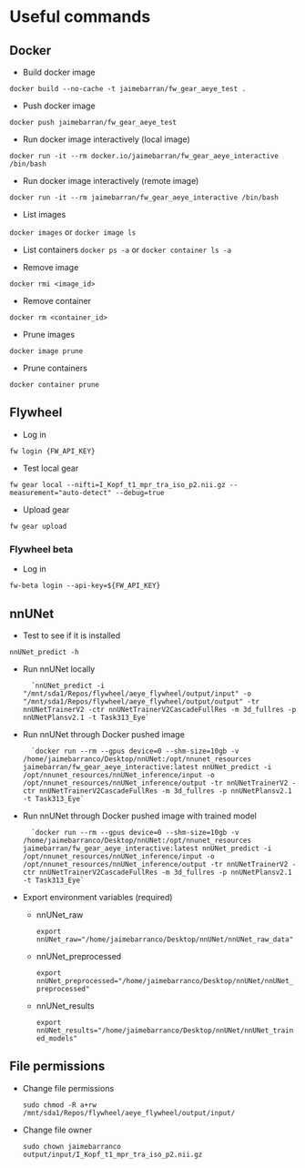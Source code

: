 # Useful commands

## Docker

- Build docker image

`docker build --no-cache -t jaimebarran/fw_gear_aeye_test .`

- Push docker image

`docker push jaimebarran/fw_gear_aeye_test`

- Run docker image interactively (local image)

`docker run -it --rm docker.io/jaimebarran/fw_gear_aeye_interactive /bin/bash`

- Run docker image interactively (remote image)

`docker run -it --rm jaimebarran/fw_gear_aeye_interactive /bin/bash`

- List images

`docker images` or `docker image ls`

- List containers
`docker ps -a` or `docker container ls -a`

- Remove image

`docker rmi <image_id>`

- Remove container

`docker rm <container_id>`

- Prune images

`docker image prune`

- Prune containers

`docker container prune`

## Flywheel

- Log in

`fw login {FW_API_KEY}`

- Test local gear

`fw gear local --nifti=I_Kopf_t1_mpr_tra_iso_p2.nii.gz --measurement="auto-detect" --debug=true`

- Upload gear

`fw gear upload`

### Flywheel beta

- Log in

`fw-beta login --api-key=${FW_API_KEY}`

## nnUNet

- Test to see if it is installed

`nnUNet_predict -h`

- Run nnUNet locally

        `nnUNet_predict -i "/mnt/sda1/Repos/flywheel/aeye_flywheel/output/input" -o "/mnt/sda1/Repos/flywheel/aeye_flywheel/output/output" -tr nnUNetTrainerV2 -ctr nnUNetTrainerV2CascadeFullRes -m 3d_fullres -p nnUNetPlansv2.1 -t Task313_Eye`

- Run nnUNet through Docker pushed image

        `docker run --rm --gpus device=0 --shm-size=10gb -v /home/jaimebarranco/Desktop/nnUNet:/opt/nnunet_resources jaimebarran/fw_gear_aeye_interactive:latest nnUNet_predict -i /opt/nnunet_resources/nnUNet_inference/input -o /opt/nnunet_resources/nnUNet_inference/output -tr nnUNetTrainerV2 -ctr nnUNetTrainerV2CascadeFullRes -m 3d_fullres -p nnUNetPlansv2.1 -t Task313_Eye`

- Run nnUNet through Docker pushed image with trained model

        `docker run --rm --gpus device=0 --shm-size=10gb -v /home/jaimebarranco/Desktop/nnUNet:/opt/nnunet_resources jaimebarran/fw_gear_aeye_interactive:latest nnUNet_predict -i /opt/nnunet_resources/nnUNet_inference/input -o /opt/nnunet_resources/nnUNet_inference/output -tr nnUNetTrainerV2 -ctr nnUNetTrainerV2CascadeFullRes -m 3d_fullres -p nnUNetPlansv2.1 -t Task313_Eye`

- Export environment variables (required)

  - nnUNet_raw

    `export nnUNet_raw="/home/jaimebarranco/Desktop/nnUNet/nnUNet_raw_data"`

  - nnUNet_preprocessed

    `export nnUNet_preprocessed="/home/jaimebarranco/Desktop/nnUNet/nnUNet_preprocessed"`

  - nnUNet_results

    `export nnUNet_results="/home/jaimebarranco/Desktop/nnUNet/nnUNet_trained_models"`

## File permissions

- Change file permissions

    `sudo chmod -R a+rw /mnt/sda1/Repos/flywheel/aeye_flywheel/output/input/`

- Change file owner

    `sudo chown jaimebarranco output/input/I_Kopf_t1_mpr_tra_iso_p2.nii.gz`
